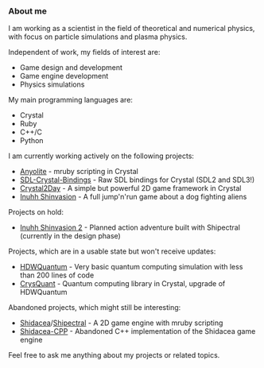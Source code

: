### About me

I am working as a scientist in the field of theoretical and numerical physics, with focus on particle simulations and plasma physics.

Independent of work, my fields of interest are:
* Game design and development
* Game engine development
* Physics simulations

My main programming languages are:
* Crystal
* Ruby
* C++/C
* Python

I am currently working actively on the following projects:
* [Anyolite](https://github.com/Anyolite/anyolite) - mruby scripting in Crystal
* [SDL-Crystal-Bindings](https://github.com/Hadeweka/SDL-Crystal-Bindings) - Raw SDL bindings for Crystal (SDL2 and SDL3!)
* [Crystal2Day](https://github.com/Hadeweka/Crystal2Day) - A simple but powerful 2D game framework in Crystal
* [Inuhh Shinvasion](https://github.com/Hadeweka/Inuhh-Shinvasion) - A full jump'n'run game about a dog fighting aliens

Projects on hold:
* [Inuhh Shinvasion 2](https://github.com/Hadeweka/Inuhh-Shinvasion-2) - Planned action adventure built with Shipectral (currently in the design phase)

Projects, which are in a usable state but won't receive updates:
* [HDWQuantum](https://github.com/Hadeweka/HDWQuantum) - Very basic quantum computing simulation with less than 200 lines of code
* [CrysQuant](https://github.com/Hadeweka/CrysQuant) - Quantum computing library in Crystal, upgrade of HDWQuantum

Abandoned projects, which might still be interesting:
* [Shidacea](https://github.com/Shidacea)/[Shipectral](https://github.com/Shidacea/Shipectral) - A 2D game engine with mruby scripting
* [Shidacea-CPP](https://github.com/Shidacea/Shidacea-CPP) - Abandoned C++ implementation of the Shidacea game engine

Feel free to ask me anything about my projects or related topics.
